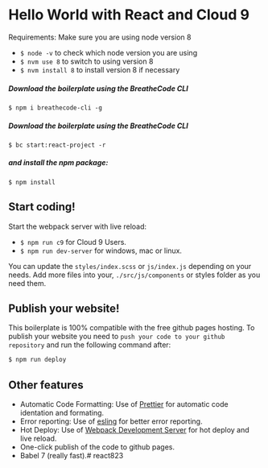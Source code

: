 # Hello World with React and Cloud 9

Requirements: Make sure you are using node version 8
* `$ node -v` to check which node version you are using
* `$ nvm use 8` to switch to using version 8
* `$ nvm install 8` to install version 8 if necessary

##### Download the boilerplate using the BreatheCode CLI
```
$ npm i breathecode-cli -g
```

##### Download the boilerplate using the BreatheCode CLI
```
$ bc start:react-project -r
```
##### and install the npm package:
```
$ npm install
```

## Start coding! 

Start the webpack server with live reload:
- `$ npm run c9` for Cloud 9 Users.
- `$ npm run dev-server` for windows, mac or linux.

You can update the `styles/index.scss` or `js/index.js` depending on your needs.
Add more files into your, `./src/js/components` or styles folder as you need them.

## Publish your website! 

This boilerplate is 100% compatible with the free github pages hosting.
To publish your website you need to `push your code to your github repository` and run the following command after:
```sh
$ npm run deploy
```

## Other features

- Automatic Code Formatting: Use of [Prettier](https://prettier.io/) for automatic code identation and formating.
- Error reporting: Use of [esling](https://eslint.org/) for better error reporting.
- Hot Deploy: Use of [Webpack Development Server](https://webpack.js.org/configuration/dev-server/) for hot deploy and live reload.
- One-click publish of the code to github pages.
- Babel 7 (really fast).# react823
